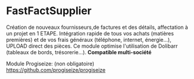 # FastFactSupplier

Création de nouveaux fournisseurs,de factures et des détails, affectation à un projet en 1 ETAPE.
Intégration rapide de tous vos achats (matières premières) et de vos frais généraux (téléphone, internet, énergie…), UPLOAD direct des pièces.
Ce module optimise l'utilisation de Dolibarr (tableaux de bords, trésorerie…).
**Compatible multi-société**

Module Progiseize: (non obligatoire)
https://github.com/progiseize/progiseize